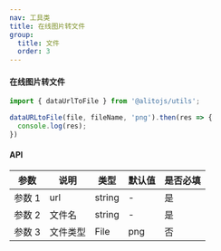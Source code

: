 ```yaml
---
nav: 工具类
title: 在线图片转文件
group:
  title: 文件
  order: 3
---
```


#### 在线图片转文件

```js
import { dataUrlToFile } from '@alitojs/utils';

dataURLtoFile(file, fileName, 'png').then(res => {
  console.log(res);
})

```

#### API

| 参数   | 说明 | 类型 | 默认值 | 是否必填 |
| ------ | ---- | ---- | ------ | -------- |
| 参数 1 | url | string | -      | 是       |
| 参数 2 | 文件名 | string | -      | 是       |
| 参数 3 | 文件类型 | File | png     | 否      |
